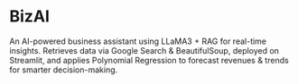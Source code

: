 # BizAI
An AI-powered business assistant using LLaMA3 + RAG for real-time insights. Retrieves data via Google Search &amp; BeautifulSoup, deployed on Streamlit, and applies Polynomial Regression to forecast revenues &amp; trends for smarter decision-making.
